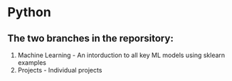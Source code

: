 # Python

## The two branches in the reporsitory:
1. Machine Learning - An intorduction to all key ML models using sklearn examples
2. Projects - Individual projects  
